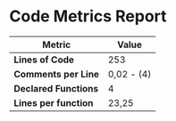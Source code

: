 # Code Metrics Report

| Metric                          | Value       |
|---------------------------------|-------------|
| **Lines of Code**               | 253         |
| **Comments per Line**           | 0,02 - (4)  |
| **Declared Functions**          | 4           |
| **Lines per function**          | 23,25       |


